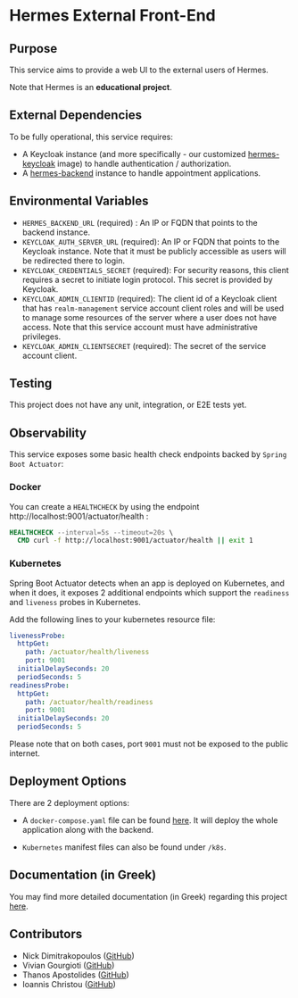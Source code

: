 # Hermes External Front-End

## Purpose

This service aims to provide a web UI to the external users of Hermes.

Note that Hermes is an **educational project**.

## External Dependencies

To be fully operational, this service requires:

- A Keycloak instance (and more specifically - our customized
  [hermes-keycloak](https://github.com/NickDelta/hermes-keycloak-image) image) to handle
  authentication / authorization.
- A [hermes-backend](https://github.com/NickDelta/hermes-backend) instance to handle
  appointment applications.

## Environmental Variables

- `HERMES_BACKEND_URL` (required) : An IP or FQDN that points to the backend instance.
- `KEYCLOAK_AUTH_SERVER_URL` (required): An IP or FQDN that points to the Keycloak instance.
  Note that it must be publicly accessible as users will be redirected there to login.
- `KEYCLOAK_CREDENTIALS_SECRET` (required): For security reasons, this client requires a
  secret to initiate login protocol. This secret is provided by Keycloak.
- `KEYCLOAK_ADMIN_CLIENTID` (required): The client id of a Keycloak client that has
  `realm-management` service account client roles and will be used to manage some
  resources of the server where a user does not have access.
  Note that this service account must have administrative privileges.
- `KEYCLOAK_ADMIN_CLIENTSECRET` (required): The secret of the service account client.

## Testing

This project does not have any unit, integration, or E2E tests yet.

## Observability

This service exposes some basic health check endpoints backed by `Spring Boot Actuator`:

### Docker

You can create a `HEALTHCHECK` by using the endpoint http://localhost:9001/actuator/health :

```dockerfile
HEALTHCHECK --interval=5s --timeout=20s \
  CMD curl -f http://localhost:9001/actuator/health || exit 1
```

### Kubernetes

Spring Boot Actuator detects when an app is deployed on Kubernetes, and when it does,
it exposes 2 additional endpoints which support the `readiness` and `liveness` probes in Kubernetes.

Add the following lines to your kubernetes resource file:

```yaml
livenessProbe:
  httpGet:
    path: /actuator/health/liveness
    port: 9001
  initialDelaySeconds: 20
  periodSeconds: 5
readinessProbe:
  httpGet:
    path: /actuator/health/readiness
    port: 9001
  initialDelaySeconds: 20
  periodSeconds: 5
```

Please note that on both cases, port `9001` must not be exposed to the public internet.

## Deployment Options

There are 2 deployment options:

- A `docker-compose.yaml` file can be found [here](https://github.com/NickDelta/hermes-deployment/blob/main/local_deployment/files/docker-compose.yml). It will deploy the whole application along with the backend.

- `Kubernetes` manifest files can also be found under `/k8s`.

## Documentation (in Greek)

You may find more detailed documentation (in Greek) regarding this project [here](https://github.com/NickDelta/hermes-docs/blob/main/Hermes%20-%20Front-Ends%20Software%20Architecture.pdf).

## Contributors

- Nick Dimitrakopoulos ([GitHub](https://github.com/NickDelta))
- Vivian Gourgioti ([GitHub](https://github.com/viviangourgioti))
- Thanos Apostolides ([GitHub](https://github.com/apostolides))
- Ioannis Christou ([GitHub](https://github.com/j-christou))
